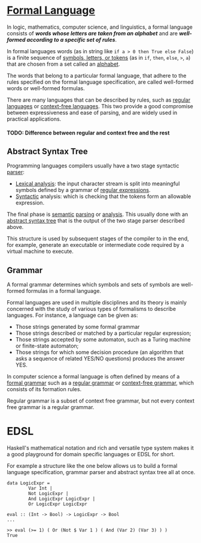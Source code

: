 # [Formal Language](https://en.wikipedia.org/wiki/Formal_language)

In logic, mathematics, computer science, and linguistics, a formal language consists of ***words whose letters are taken from an alphabet*** and are ***well-formed according to a specific set of rules***.

In formal languages words (as in string like ```if a > 0 then True else False```) is a finite sequence of [symbols, letters, or tokens](https://en.wikipedia.org/wiki/Symbol_(formal)) (as in ```if```, ```then```, ```else```, ```>```, ```a```) that are chosen from a set called an [alphabet](https://en.wikipedia.org/wiki/Alphabet_(computer_science)).

The words that belong to a particular formal language, that adhere to the rules specified on the formal language specification, are called well-formed words or well-formed formulas.

There are many languages that can be described by rules, such as [regular languages](https://en.wikipedia.org/wiki/Regular_language) or [context-free languages](https://en.wikipedia.org/wiki/Context-free_language). This two provide a good compromise between expressiveness and ease of parsing, and are widely used in practical applications.

#### TODO: Difference between regular and context free and the rest

## Abstract Syntax Tree

Programming languages compilers usually have a two stage syntactic [parser](https://en.wikipedia.org/wiki/Parser):
- [Lexical analysis](https://en.wikipedia.org/wiki/Lexical_analysis): the input character stream is split into meaningful symbols defined by a grammar of [regular expressions](https://en.wikipedia.org/wiki/Regular_expression).
- [Syntactic](https://en.wikipedia.org/wiki/Syntax_(logic)) analysis: which is checking that the tokens form an allowable expression.

The final phase is [semantic](https://en.wikipedia.org/wiki/Semantics_(computer_science)) [parsing](https://en.wikipedia.org/wiki/Semantic_analysis_(compilers)) or [analysis](https://en.wikipedia.org/wiki/Formal_semantics_(logic)). This usually done with an [abstract syntax tree](https://en.wikipedia.org/wiki/Abstract_syntax_tree) that is the output of the two stage parser described above.

This structure is used by subsequent stages of the compiler to in the end, for example, generate an executable or intermediate code required by a virtual machine to execute.

## Grammar

A formal grammar determines which symbols and sets of symbols are well-formed formulas in a formal language.

Formal languages are used in multiple disciplines and its theory is mainly concerned with the study of various types of formalisms to describe languages. For instance, a language can be given as:
- Those strings generated by some formal grammar
- Those strings described or matched by a particular regular expression;
- Those strings accepted by some automaton, such as a Turing machine or finite-state automaton;
- Those strings for which some decision procedure (an algorithm that asks a sequence of related YES/NO questions) produces the answer YES.

 In computer science a formal language is often defined by means of a [formal grammar](https://en.wikipedia.org/wiki/Formal_grammar) such as a [regular grammar](https://en.wikipedia.org/wiki/Regular_grammar) or [context-free grammar](https://en.wikipedia.org/wiki/Context-free_grammar), which consists of its formation rules.

Regular grammar is a subset of context free grammar, but not every context free grammar is a regular grammar.

# EDSL

Haskell's mathematical notation and rich and versatile type system makes it a good playground for domain specific languages or EDSL for short.

For example a structure like the one below allows us to build a formal language specification, grammar parser and abstract syntax tree all at once.

```
data LogicExpr =
        Var Int |
        Not LogicExpr |
        And LogicExpr LogicExpr |
        Or LogicExpr LogicExpr

eval :: (Int -> Bool) -> LogicExpr -> Bool
...

>> eval (>= 1) ( Or (Not $ Var 1 ) ( And (Var 2) (Var 3) ) )
True
```
